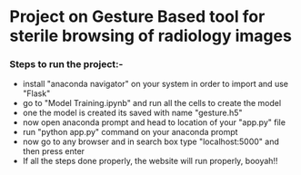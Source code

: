 # Project on Gesture Based tool for sterile browsing of radiology images

### Steps to run the project:-
 - install "anaconda navigator" on your system in order to import and use "Flask"
 - go to "Model Training.ipynb" and run all the cells to create the model
 - one the model is created its saved with name "gesture.h5"
 - now open anaconda prompt and head to location of your "app.py" file
 - run "python app.py" command on your anaconda prompt
 - now go to any browser and in search box type "localhost:5000" and then press enter
 - If all the steps done properly, the website will run properly, booyah!!
